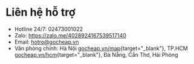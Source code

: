 # Liên hệ hỗ trợ

- Hotline 24/7: 02473001022 
- Zalo: https://zalo.me/4028924167539517140
- Email: hotro@gocheap.vn  
- Văn phòng chính: Hà Nội [gocheap.vn/map](https://gocheap.vn/map){target="_blank"}, TP.HCM [gocheap.vn/hcm](https://gocheap.vn/hcm){target="_blank"}, Đà Nẵng, Cần Thơ, Hải Phòng  
